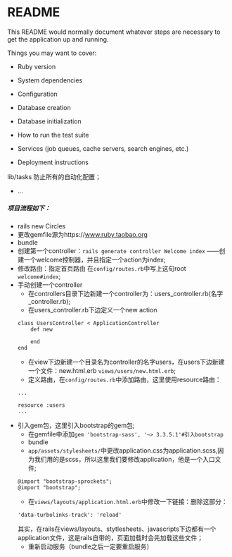 # README

This README would normally document whatever steps are necessary to get the
application up and running.

Things you may want to cover:

* Ruby version

* System dependencies

* Configuration

* Database creation

* Database initialization

* How to run the test suite

* Services (job queues, cache servers, search engines, etc.)

* Deployment instructions
 
lib/tasks 防止所有的自动化配置；

* ...

##### 项目流程如下：
- rails new Circles
- 更改gemfile源为https://www.ruby.taobao.org
- bundle
- 创建第一个controller：`rails generate controller Welcome index` ——创建一个welcome控制器，并且指定一个action为index;
- 修改路由：指定首页路由  在`config/routes.rb`中写上这句root `welcome#index`;
- 手动创建一个controller
	- 在controllers目录下边新建一个controller为：users_controller.rb(名字_controller.rb);
	- 在users_controller.rb下边定义一个new action
	```
	class UsersController < ApplicationController 
		def new 

		end
	end
	```
	- 在view下边新建一个目录名为controller的名字users，在users下边新建一个文件：new.html.erb `views/users/new.html.erb`;
	- 定义路由，在`config/routes.rb`中添加路由，这里使用resource路由：
	```
	...

	resource :users
	...

	```
- 引入gem包，这里引入bootstrap的gem包;
	- 在gemfile中添加`gem 'bootstrap-sass', '~> 3.3.5.1'#引入bootstrap`
	- bundle
	- `app/assets/stylesheets/`中更改application.css为application.scss,因为我们用的是scss，所以这里我们要修改application，他是一个入口文件;
	```
	@import "bootstrap-sprockets";
	@import "bootstrap";

	```
	- 在`views/layouts/application.html.erb`中修改一下链接：删除这部分：
	```
	'data-turbolinks-track': 'reload'

	```
	其实，在rails在views/layouts、stytlesheets、javascripts下边都有一个application文件，这是rails自带的，页面加载时会先加载这些文件；
	- 重新启动服务（bundle之后一定要重启服务）